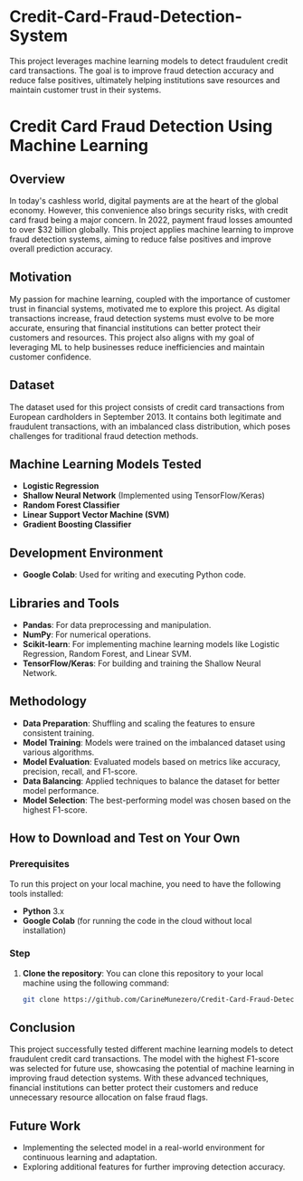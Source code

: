 # Credit-Card-Fraud-Detection-System
This project leverages machine learning models to detect fraudulent credit card transactions. The goal is to improve fraud detection accuracy and reduce false positives, ultimately helping institutions save resources and maintain customer trust in their systems.
# Credit Card Fraud Detection Using Machine Learning

## Overview
In today's cashless world, digital payments are at the heart of the global economy. However, this convenience also brings security risks, with credit card fraud being a major concern. In 2022, payment fraud losses amounted to over $32 billion globally. This project applies machine learning to improve fraud detection systems, aiming to reduce false positives and improve overall prediction accuracy.

## Motivation
My passion for machine learning, coupled with the importance of customer trust in financial systems, motivated me to explore this project. As digital transactions increase, fraud detection systems must evolve to be more accurate, ensuring that financial institutions can better protect their customers and resources. This project also aligns with my goal of leveraging ML to help businesses reduce inefficiencies and maintain customer confidence.

## Dataset
The dataset used for this project consists of credit card transactions from European cardholders in September 2013. It contains both legitimate and fraudulent transactions, with an imbalanced class distribution, which poses challenges for traditional fraud detection methods.

## Machine Learning Models Tested
- **Logistic Regression**
- **Shallow Neural Network** (Implemented using TensorFlow/Keras)
- **Random Forest Classifier**
- **Linear Support Vector Machine (SVM)**
- **Gradient Boosting Classifier**

## Development Environment
- **Google Colab**: Used for writing and executing Python code.

## Libraries and Tools
- **Pandas**: For data preprocessing and manipulation.
- **NumPy**: For numerical operations.
- **Scikit-learn**: For implementing machine learning models like Logistic Regression, Random Forest, and Linear SVM.
- **TensorFlow/Keras**: For building and training the Shallow Neural Network.

## Methodology
- **Data Preparation**: Shuffling and scaling the features to ensure consistent training.
- **Model Training**: Models were trained on the imbalanced dataset using various algorithms.
- **Model Evaluation**: Evaluated models based on metrics like accuracy, precision, recall, and F1-score.
- **Data Balancing**: Applied techniques to balance the dataset for better model performance.
- **Model Selection**: The best-performing model was chosen based on the highest F1-score.

## How to Download and Test on Your Own

### Prerequisites
To run this project on your local machine, you need to have the following tools installed:
- **Python** 3.x
- **Google Colab** (for running the code in the cloud without local installation)

### Step
1. **Clone the repository**:
   You can clone this repository to your local machine using the following command:
   ```bash
   git clone https://github.com/CarineMunezero/Credit-Card-Fraud-Detection-System.git

## Conclusion
This project successfully tested different machine learning models to detect fraudulent credit card transactions. The model with the highest F1-score was selected for future use, showcasing the potential of machine learning in improving fraud detection systems. With these advanced techniques, financial institutions can better protect their customers and reduce unnecessary resource allocation on false fraud flags.

## Future Work
- Implementing the selected model in a real-world environment for continuous learning and adaptation.
- Exploring additional features for further improving detection accuracy.
